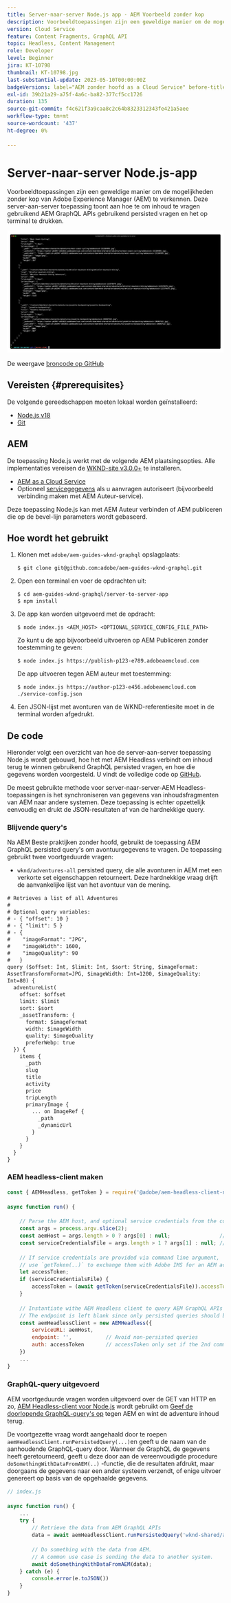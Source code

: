 ```yaml
---
title: Server-naar-server Node.js app - AEM Voorbeeld zonder kop
description: Voorbeeldtoepassingen zijn een geweldige manier om de mogelijkheden zonder kop van Adobe Experience Manager (AEM) te verkennen. Deze server-side toepassing Node.js toont aan hoe te om inhoud te vragen gebruikend AEM GraphQL APIs gebruikend persisted vragen.
version: Cloud Service
feature: Content Fragments, GraphQL API
topic: Headless, Content Management
role: Developer
level: Beginner
jira: KT-10798
thumbnail: KT-10798.jpg
last-substantial-update: 2023-05-10T00:00:00Z
badgeVersions: label="AEM zonder hoofd as a Cloud Service" before-title="false"
exl-id: 39b21a29-a75f-4a6c-ba82-377cf5cc1726
duration: 135
source-git-commit: f4c621f3a9caa8c2c64b8323312343fe421a5aee
workflow-type: tm+mt
source-wordcount: '437'
ht-degree: 0%

---
```


# Server-naar-server Node.js-app

Voorbeeldtoepassingen zijn een geweldige manier om de mogelijkheden zonder kop van Adobe Experience Manager (AEM) te verkennen. Deze server-aan-server toepassing toont aan hoe te om inhoud te vragen gebruikend AEM GraphQL APIs gebruikend persisted vragen en het op terminal te drukken.

![Server-naar-server Node.js-app met AEM Headless](./assets/server-to-server-app/server-to-server-app.png)

De weergave [broncode op GitHub](https://github.com/adobe/aem-guides-wknd-graphql/tree/main/server-to-server)

## Vereisten {#prerequisites}

De volgende gereedschappen moeten lokaal worden geïnstalleerd:

+ [Node.js v18](https://nodejs.org/en)
+ [Git](https://git-scm.com/)

## AEM

De toepassing Node.js werkt met de volgende AEM plaatsingsopties. Alle implementaties vereisen de [WKND-site v3.0.0+](https://github.com/adobe/aem-guides-wknd/releases/latest) te installeren.

+ [AEM as a Cloud Service](https://experienceleague.adobe.com/docs/experience-manager-cloud-service/content/implementing/deploying/overview.html)
+ Optioneel [servicegegevens](https://experienceleague.adobe.com/docs/experience-manager-cloud-service/content/implementing/developing/generating-access-tokens-for-server-side-apis.html) als u aanvragen autoriseert (bijvoorbeeld verbinding maken met AEM Auteur-service).

Deze toepassing Node.js kan met AEM Auteur verbinden of AEM publiceren die op de bevel-lijn parameters wordt gebaseerd.

## Hoe wordt het gebruikt

1. Klonen met `adobe/aem-guides-wknd-graphql` opslagplaats:

   ```shell
   $ git clone git@github.com:adobe/aem-guides-wknd-graphql.git
   ```

1. Open een terminal en voer de opdrachten uit:

   ```shell
   $ cd aem-guides-wknd-graphql/server-to-server-app
   $ npm install
   ```

1. De app kan worden uitgevoerd met de opdracht:

   ```
   $ node index.js <AEM_HOST> <OPTIONAL_SERVICE_CONFIG_FILE_PATH>
   ```

   Zo kunt u de app bijvoorbeeld uitvoeren op AEM Publiceren zonder toestemming te geven:

   ```shell
   $ node index.js https://publish-p123-e789.adobeaemcloud.com
   ```

   De app uitvoeren tegen AEM auteur met toestemming:

   ```shell
   $ node index.js https://author-p123-e456.adobeaemcloud.com ./service-config.json
   ```

1. Een JSON-lijst met avonturen van de WKND-referentiesite moet in de terminal worden afgedrukt.

## De code

Hieronder volgt een overzicht van hoe de server-aan-server toepassing Node.js wordt gebouwd, hoe het met AEM Headless verbindt om inhoud terug te winnen gebruikend GraphQL persisted vragen, en hoe die gegevens worden voorgesteld. U vindt de volledige code op [GitHub](https://github.com/adobe/aem-guides-wknd-graphql/tree/main/server-to-server).

De meest gebruikte methode voor server-naar-server-AEM Headless-toepassingen is het synchroniseren van gegevens van inhoudsfragmenten van AEM naar andere systemen. Deze toepassing is echter opzettelijk eenvoudig en drukt de JSON-resultaten af van de hardnekkige query.

### Blijvende query&#39;s

Na AEM Beste praktijken zonder hoofd, gebruikt de toepassing AEM GraphQL persisted query&#39;s om avontuurgegevens te vragen. De toepassing gebruikt twee voortgeduurde vragen:

+ `wknd/adventures-all` persisted query, die alle avonturen in AEM met een verkorte set eigenschappen retourneert. Deze hardnekkige vraag drijft de aanvankelijke lijst van het avontuur van de mening.

```
# Retrieves a list of all Adventures
#
# Optional query variables:
# - { "offset": 10 }
# - { "limit": 5 }
# - { 
#    "imageFormat": "JPG",
#    "imageWidth": 1600,
#    "imageQuality": 90 
#   }
query ($offset: Int, $limit: Int, $sort: String, $imageFormat: AssetTransformFormat=JPG, $imageWidth: Int=1200, $imageQuality: Int=80) {
  adventureList(
    offset: $offset
    limit: $limit
    sort: $sort
    _assetTransform: {
      format: $imageFormat
      width: $imageWidth
      quality: $imageQuality
      preferWebp: true
  }) {
    items {
      _path
      slug
      title
      activity
      price
      tripLength
      primaryImage {
        ... on ImageRef {
          _path
          _dynamicUrl
        }
      }
    }
  }
}
```

### AEM headless-client maken

```javascript
const { AEMHeadless, getToken } = require('@adobe/aem-headless-client-nodejs');

async function run() { 

    // Parse the AEM host, and optional service credentials from the command line arguments
    const args = process.argv.slice(2);
    const aemHost = args.length > 0 ? args[0] : null;                // Example: https://author-p123-e456.adobeaemcloud.com
    const serviceCredentialsFile = args.length > 1 ? args[1] : null; // Example: ./service-config.json

    // If service credentials are provided via command line argument,
    // use `getToken(..)` to exchange them with Adobe IMS for an AEM access token 
    let accessToken;
    if (serviceCredentialsFile) {
        accessToken = (await getToken(serviceCredentialsFile)).accessToken;
    }

    // Instantiate withe AEM Headless client to query AEM GraphQL APIs
    // The endpoint is left blank since only persisted queries should be used to query AEM's GraphQL APIs
    const aemHeadlessClient = new AEMHeadless({
        serviceURL: aemHost,
        endpoint: '',           // Avoid non-persisted queries
        auth: accessToken       // accessToken only set if the 2nd command line parameter is set
    })
    ...
}
```


### GraphQL-query uitgevoerd

AEM voortgeduurde vragen worden uitgevoerd over de GET van HTTP en zo, [AEM Headless-client voor Node.js](https://github.com/adobe/aem-headless-client-nodejs) wordt gebruikt om [Geef de doorlopende GraphQL-query&#39;s op](https://github.com/adobe/aem-headless-client-nodejs#within-asyncawait) tegen AEM en wint de adventure inhoud terug.

De voortgezette vraag wordt aangehaald door te roepen `aemHeadlessClient.runPersistedQuery(...)`en geeft u de naam van de aanhoudende GraphQL-query door. Wanneer de GraphQL de gegevens heeft geretourneerd, geeft u deze door aan de vereenvoudigde procedure `doSomethingWithDataFromAEM(..)` -functie, die de resultaten afdrukt, maar doorgaans de gegevens naar een ander systeem verzendt, of enige uitvoer genereert op basis van de opgehaalde gegevens.

```js
// index.js

async function run() { 
    ...
    try {
        // Retrieve the data from AEM GraphQL APIs
        data = await aemHeadlessClient.runPersistedQuery('wknd-shared/adventures-all')
        
        // Do something with the data from AEM. 
        // A common use case is sending the data to another system.
        await doSomethingWithDataFromAEM(data);
    } catch (e) {
        console.error(e.toJSON())
    }
}
```
